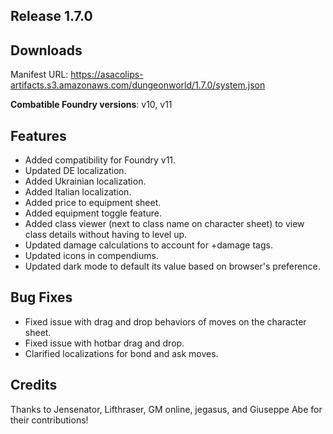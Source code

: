 ## Release 1.7.0

## Downloads

Manifest URL: https://asacolips-artifacts.s3.amazonaws.com/dungeonworld/1.7.0/system.json

**Combatible Foundry versions**: v10, v11

## Features

- Added compatibility for Foundry v11.
- Updated DE localization.
- Added Ukrainian localization.
- Added Italian localization.
- Added price to equipment sheet.
- Added equipment toggle feature.
- Added class viewer (next to class name on character sheet) to view class details without having to level up.
- Updated damage calculations to account for +damage tags.
- Updated icons in compendiums.
- Updated dark mode to default its value based on browser's preference.

## Bug Fixes

- Fixed issue with drag and drop behaviors of moves on the character sheet.
- Fixed issue with hotbar drag and drop.
- Clarified localizations for bond and ask moves.

## Credits

Thanks to Jensenator, Lifthraser, GM online, jegasus, and Giuseppe Abe for their contributions!
